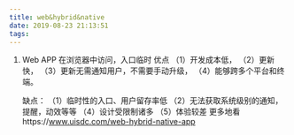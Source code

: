 ```yaml
---
title: web&hybrid&native
date: 2019-08-23 21:13:51
tags:
---
```

1. Web APP
   在浏览器中访问，入口临时
   优点
    （1）开发成本低，
    （2）更新快，
    （3）更新无需通知用户，不需要手动升级，
    （4）能够跨多个平台和终端。

   缺点：
    （1）临时性的入口、用户留存率低
    （2）无法获取系统级别的通知，提醒，动效等等
    （4）设计受限制诸多
    （5）体验较差
更多地看https://www.uisdc.com/web-hybrid-native-app